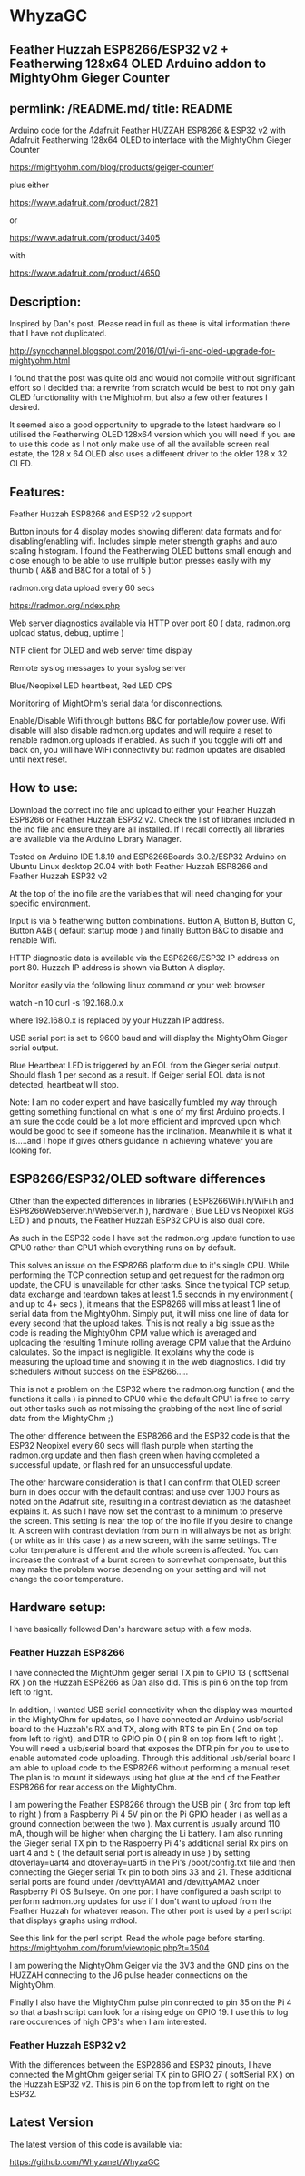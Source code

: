 # WhyzaGC
Feather Huzzah ESP8266/ESP32 v2 + Featherwing 128x64 OLED Arduino addon to MightyOhm Gieger Counter
---
permlink: /README.md/
title: README
---

Arduino code for the Adafruit Feather HUZZAH ESP8266 & ESP32 v2 with Adafruit Featherwing 128x64 OLED to interface with the MightyOhm Gieger Counter

https://mightyohm.com/blog/products/geiger-counter/

plus either

https://www.adafruit.com/product/2821

or

https://www.adafruit.com/product/3405

with 

https://www.adafruit.com/product/4650

## Description:

Inspired by Dan's post. Please read in full as there is vital information there that I have not duplicated.

http://syncchannel.blogspot.com/2016/01/wi-fi-and-oled-upgrade-for-mightyohm.html

I found that the post was quite old and would not compile without significant effort so I decided that a rewrite from scratch would be best to not only gain OLED functionality with the Mightohm, but also a few other features I desired. 

It seemed also a good opportunity to upgrade to the latest hardware so I utilised the Featherwing OLED 128x64 version which you will need if you are to use this code as I not only make use of all the available screen real estate, the 128 x 64 OLED also uses a different driver to the older 128 x 32 OLED.

## Features:

Feather Huzzah ESP8266 and ESP32 v2 support

Button inputs for 4 display modes showing different data formats and for disabling/enabling wifi. Includes simple meter strength graphs and auto scaling histogram. I found the Featherwing OLED buttons small enough and close enough to be able to use multiple button presses easily with my thumb ( A&B and B&C for a total of 5 )

radmon.org data upload every 60 secs

https://radmon.org/index.php

Web server diagnostics  available via HTTP over port 80 ( data, radmon.org upload status, debug, uptime )

NTP client for OLED and web server time display

Remote syslog messages to your syslog server

Blue/Neopixel LED heartbeat, Red LED CPS

Monitoring of MightOhm's serial data for disconnections.

Enable/Disable Wifi through buttons B&C for portable/low power use. Wifi disable will also disable radmon.org updates and will require a reset to renable radmon.org uploads if enabled. As such if you toggle wifi off and back on, you will have WiFi connectivity but radmon updates are disabled until next reset.

## How to use:

Download the correct ino file and upload to either your Feather Huzzah ESP8266 or Feather Huzzah ESP32 v2. Check the list of libraries included in the ino file and ensure they are all installed.
If I recall correctly all libraries are available via the Arduino Library Manager.

Tested on Arduino IDE 1.8.19 and ESP8266Boards 3.0.2/ESP32 Arduino on Ubuntu Linux desktop 20.04 with both Feather Huzzah ESP8266 and Feather Huzzah ESP32 v2

At the top of the ino file are the variables that will need changing for your specific environment.

Input is via 5 featherwing button combinations. Button A, Button B, Button C, Button A&B ( default startup mode ) and finally Button B&C to disable and renable Wifi.

HTTP diagnostic data is available via the ESP8266/ESP32 IP address on port 80. Huzzah IP address is shown via Button A display.

Monitor easily via the following linux command or your web browser

watch -n 10 curl -s 192.168.0.x

where 192.168.0.x is replaced by your Huzzah IP address.

USB serial port is set to 9600 baud and will display the MightyOhm Gieger serial output.

Blue Heartbeat LED is triggered by an EOL from the Gieger serial output. Should flash 1 per second as a result. If Geiger serial EOL data is not detected, heartbeat will stop.

Note: I am no coder expert and have basically fumbled my way through getting something functional on what is one of my first Arduino projects. I am sure the code could be a lot more efficient and improved upon which would be good to see if someone has the inclination. Meanwhile it is what it is.....and I hope if gives others guidance in achieving whatever you are looking for.

## ESP8266/ESP32/OLED software differences

Other than the expected differences in libraries ( ESP8266WiFi.h/WiFi.h and ESP8266WebServer.h/WebServer.h ), hardware ( Blue LED vs Neopixel RGB LED ) and pinouts, the Feather Huzzah ESP32 CPU is also dual core.

As such in the ESP32 code I have set the radmon.org update function to use CPU0 rather than CPU1 which everything runs on by default. 

This solves an issue on the ESP8266 platform due to it's single CPU. While performing the TCP connection setup and get request for the radmon.org update, the CPU is unavailable for other tasks. Since the typical TCP setup, data exchange and teardown takes at least 1.5 seconds in my environment ( and up to 4+ secs ), it means that the ESP8266 will miss at least 1 line of serial data from the MightyOhm. Simply put, it will miss one line of data for every second that the upload takes. This is not really a big issue as the code is reading the MightyOhm CPM value which is averaged and uploading the resulting 1 minute rolling average CPM value that the Arduino calculates. So the impact is negligible. It explains why the code is measuring the upload time and showing it in the web diagnostics. I did try schedulers without success on the ESP8266.....

This is not a problem on the ESP32 where the radmon.org function ( and the functions it calls ) is pinned to CPU0 while the default CPU1 is free to carry out other tasks such as not missing the grabbing of the next line of serial data from the MightyOhm ;)

The other difference between the ESP8266 and the ESP32 code is that the ESP32 Neopixel every 60 secs will flash purple when starting the radmon.org update and then flash green when having completed a successful update, or flash red for an unsuccessful update.

The other hardware consideration is that I can confirm that OLED screen burn in does occur with the default contrast and use over 1000 hours as noted on the Adafruit site, resulting in a contrast deviation as the datasheet explains it. As such I have now set the contrast to a minimum to preserve the screen. This setting is near the top of the ino file if you desire to change it. A screen with contrast deviation from burn in will always be not as bright ( or white as in this case ) as a new screen, with the same settings. The color temperature is different and the whole screen is affected. You can increase the contrast of a burnt screen to somewhat compensate, but this may make the problem worse depending on your setting and will not change the color temperature.

## Hardware setup:

I have basically followed Dan's hardware setup with a few mods.

### Feather Huzzah ESP8266

I have connected the MightOhm geiger serial TX pin to GPIO 13 ( softSerial RX ) on the Huzzah ESP8266 as Dan also did. This is pin 6 on the top from left to right.

In addition, I wanted USB serial connectivity when the display was mounted in the MightyOhm for updates, so I have connected an Arduino usb/serial board to the Huzzah's RX and TX, along with RTS to pin En ( 2nd on top from left to right), and DTR to GPIO pin 0 ( pin 8 on top from left to right ).
You will need a usb/serial board that exposes the DTR pin for you to use to enable automated code uploading. Through this additional usb/serial board I am able to upload code to the ESP8266 without performing a manual reset. The plan is to mount it sideways using hot glue at the end of the Feather ESP8266 for rear access on the MightyOhm.

I am powering the Feather ESP8266 through the USB pin ( 3rd from top left to right ) from a Raspberry Pi 4 5V pin on the Pi GPIO header ( as well as a ground connection between the two ). Max current is usually around 110 mA, though will be higher when charging the Li battery.
I am also running the Gieger serial TX pin to the Raspberry Pi 4's additional serial Rx pins on uart 4 and 5 ( the default serial port is already in use ) by setting dtoverlay=uart4 and dtoverlay=uart5 in the Pi's /boot/config.txt file and then connecting the Gieger serial Tx pin to both pins 33 and 21. These additional serial ports are found under /dev/ttyAMA1 and /dev/ttyAMA2 under Raspberry Pi OS Bullseye.
On one port I have configured a bash script to perform radmon.org updates for use if I don't want to upload from the Feather Huzzah for whatever reason. The other port is used by a perl script that displays graphs using rrdtool.

See this link for the perl script. Read the whole page before starting.
https://mightyohm.com/forum/viewtopic.php?t=3504

I am powering the MightyOhm Geiger via the 3V3 and the GND pins on the HUZZAH connecting to the J6 pulse header connections on the MightyOhm.

Finally I also have the MightyOhm pulse pin connected to pin 35 on the Pi 4 so that a bash script can look for a rising edge on GPIO 19. I use this to log rare occurences of high CPS's when I am interested.

### Feather Huzzah ESP32 v2

With the differences between the ESP2866 and ESP32 pinouts, I have connected the MightOhm geiger serial TX pin to GPIO 27 ( softSerial RX ) on the Huzzah ESP32 v2. This is pin 6 on the top from left to right on the ESP32.

## Latest Version

The latest version of this code is available via:

https://github.com/Whyzanet/WhyzaGC
